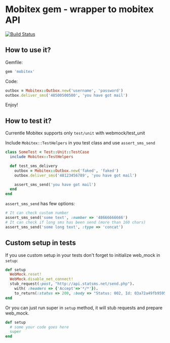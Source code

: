 Mobitex gem - wrapper to mobitex API
===================================

[![Build Status](https://secure.travis-ci.org/tjeden/smscenter.png)](http://travis-ci.org/tjeden/smscenter)

How to use it?
--------------

Gemfile:

``` ruby
gem 'mobitex'
``` 
    
Code:

``` ruby
outbox = Mobitex::Outbox.new('username', 'password')
outbox.deliver_sms('48500500500', 'you have got mail')
```

Enjoy!

How to test it?
---------------

Currentle Mobitex supports only `test/unit` with webmock/test\_unit

Include `Mobitex::TestHelpers` in you test class and use `assert_sms_send`

``` ruby
class SomeTest < Test::Unit::TestCase
  include Mobitex::TestHelpers

  def test_sms_delivery
    outbox = Mobitex::Outbox.new('faked', 'faked')
    outbox.deliver_sms('48123456789', 'you have got mail')

    assert_sms_send('you have got mail')
  end
end
``` 
    
`assert_sms_send` has few options:

``` ruby
# It can check custom number
assert_sms_send('some text', :number => '48666666666')
# It can check if long sms has been send (more than 160 chars)
assert_sms_send('some long text', :type => 'concat')
``` 
    
Custom setup in tests
---------------------

If you use custom setup in your tests don't forget to initialize web\_mock in `setup`:

``` ruby
def setup
  WebMock.reset!
  WebMock.disable_net_connect!
  stub_request(:post, "http://api.statsms.net/send.php").
    with( :headers => {'Accept'=>'*/*'}).
    to_return(:status => 200, :body => "Status: 002, Id: 03a72a49fb9595f3737bc4a2519ff283, Number: 4860X123456", :headers => {})
end
``` 

Or you can just run super in `setup` method, it will stub requests and prepare web\_mock.
   
``` ruby
def setup
  # some your code goes here
  super
end
``` 



